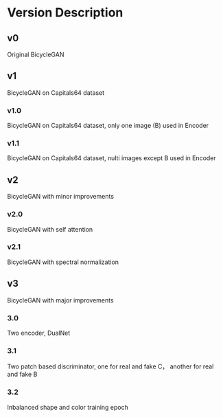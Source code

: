 # Version Description

## v0
Original BicycleGAN


## v1
BicycleGAN on Capitals64 dataset


### v1.0
BicycleGAN on Capitals64 dataset, only one image (B) used in Encoder

### v1.1
BicycleGAN on Capitals64 dataset, nulti images except B used in Encoder


## v2
BicycleGAN with minor improvements

### v2.0
BicycleGAN with self attention

### v2.1
BicycleGAN with spectral normalization


## v3
BicycleGAN with major improvements

### 3.0
Two encoder, DualNet

### 3.1
Two patch based discriminator, one for real and fake C， another for real and fake B

### 3.2
Inbalanced shape and color training epoch
